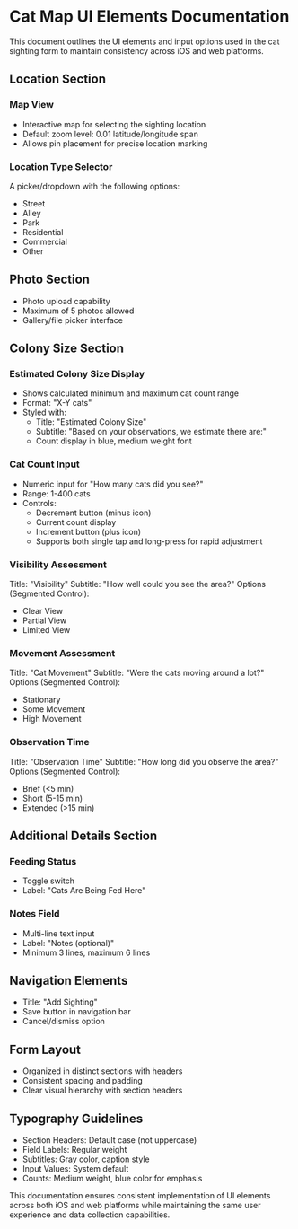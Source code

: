# Cat Map UI Elements Documentation

This document outlines the UI elements and input options used in the cat sighting form to maintain consistency across iOS and web platforms.

## Location Section

### Map View
- Interactive map for selecting the sighting location
- Default zoom level: 0.01 latitude/longitude span
- Allows pin placement for precise location marking

### Location Type Selector
A picker/dropdown with the following options:
- Street
- Alley
- Park
- Residential
- Commercial
- Other

## Photo Section
- Photo upload capability
- Maximum of 5 photos allowed
- Gallery/file picker interface

## Colony Size Section

### Estimated Colony Size Display
- Shows calculated minimum and maximum cat count range
- Format: "X-Y cats"
- Styled with:
  - Title: "Estimated Colony Size"
  - Subtitle: "Based on your observations, we estimate there are:"
  - Count display in blue, medium weight font

### Cat Count Input
- Numeric input for "How many cats did you see?"
- Range: 1-400 cats
- Controls:
  - Decrement button (minus icon)
  - Current count display
  - Increment button (plus icon)
  - Supports both single tap and long-press for rapid adjustment

### Visibility Assessment
Title: "Visibility"
Subtitle: "How well could you see the area?"
Options (Segmented Control):
- Clear View
- Partial View
- Limited View

### Movement Assessment
Title: "Cat Movement"
Subtitle: "Were the cats moving around a lot?"
Options (Segmented Control):
- Stationary
- Some Movement
- High Movement

### Observation Time
Title: "Observation Time"
Subtitle: "How long did you observe the area?"
Options (Segmented Control):
- Brief (<5 min)
- Short (5-15 min)
- Extended (>15 min)

## Additional Details Section

### Feeding Status
- Toggle switch
- Label: "Cats Are Being Fed Here"

### Notes Field
- Multi-line text input
- Label: "Notes (optional)"
- Minimum 3 lines, maximum 6 lines

## Navigation Elements
- Title: "Add Sighting"
- Save button in navigation bar
- Cancel/dismiss option

## Form Layout
- Organized in distinct sections with headers
- Consistent spacing and padding
- Clear visual hierarchy with section headers

## Typography Guidelines
- Section Headers: Default case (not uppercase)
- Field Labels: Regular weight
- Subtitles: Gray color, caption style
- Input Values: System default
- Counts: Medium weight, blue color for emphasis

This documentation ensures consistent implementation of UI elements across both iOS and web platforms while maintaining the same user experience and data collection capabilities.
